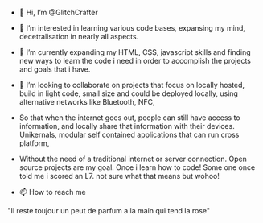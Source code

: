- 👋 Hi, I’m @GlitchCrafter
- 👀 I’m interested in learning various code bases, expansing my mind, decetralisation in nearly all aspects. 
- 🌱 I’m currently expanding my HTML, CSS, javascript skills and finding new ways to learn the code i need in order to accomplish the projects and goals that i have.
- 💞️ I’m looking to collaborate on projects that focus on locally hosted, build in light code, small size and could be deployed locally, using alternative networks like Bluetooth, NFC,
- So that when the internet goes out, people can still have access to information, and locally share that information with their devices. Unikernals, modular self contained applications that can run cross platform, 
- Without the need of a traditional internet or server connection. Open source projects are my goal. Once i learn how to code! Some one once told me i scored an L7. not sure what that means but wohoo!

- 📫 How to reach me 

"Il reste toujour un peut de parfum a la main qui tend la rose"

<!---
GlitchCrafter/GlitchCrafter is a ✨ special ✨ repository because its `README.md` (this file) appears on your GitHub profile.
You can click the Preview link to take a look at your changes.
--->
